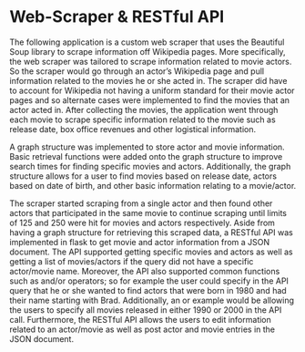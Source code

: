 # Web-Scraper & RESTful API

The following application is a custom web scraper that uses the Beautiful Soup library to scrape information off Wikipedia pages. More specifically, the web scraper was tailored to scrape information related to movie actors. So the scraper would go through an actor’s Wikipedia page and pull information related to the movies he or she acted in. The scraper did have to account for Wikipedia not having a uniform standard for their movie actor pages and so alternate cases were implemented to find the movies that an actor acted in. After collecting the movies, the application went through each movie to scrape specific information related to the movie such as release date, box office revenues and other logistical information.

A graph structure was implemented to store actor and movie information. Basic retrieval functions were added onto the graph structure to improve search times for finding specific movies and actors. Additionally, the graph structure allows for a user to find movies based on release date, actors based on date of birth, and other basic information relating to a movie/actor.

The scraper started scraping from a single actor and then found other actors that participated in the same movie to continue scraping until limits of 125 and 250 were hit for movies and actors respectively. Aside from having a graph structure for retrieving this scraped data, a RESTful API was implemented in flask to get movie and actor information from a JSON document. The API supported getting specific movies and actors as well as getting a list of movies/actors if the query did not have a specific actor/movie name. Moreover, the API also supported common functions such as and/or operators; so for example the user could specify in the API query that he or she wanted to find actors that were born in 1980 and had their name starting with Brad. Additionally, an or example would be allowing the users to specify all movies released in either 1990 or 2000 in the API call. Furthermore, the RESTful API allows the users to edit information related to an actor/movie as well as post actor and movie entries in the JSON document.  

